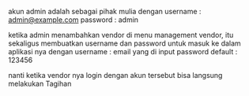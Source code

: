 akun admin adalah sebagai pihak mulia
dengan
username : admin@example.com
password : admin

ketika admin menambahkan vendor di menu management vendor,
itu sekaligus membuatkan username dan password untuk masuk ke dalam aplikasi nya
dengan username : email yang di input
password default : 123456

nanti ketika vendor nya login dengan akun tersebut
bisa langsung melakukan Tagihan
